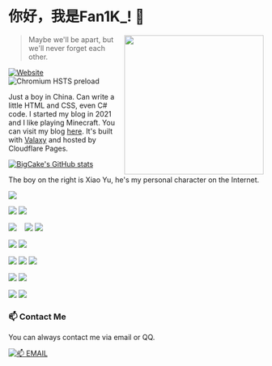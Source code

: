 # 你好，我是Fan1K_! 👋

<img width="275" align="right" src="https://cyming.top/head.png" />

> Maybe we'll be apart, but we'll never forget each other.

[![Website](https://img.shields.io/website?style=for-the-badge&url=https://cyming.top)](https://cyming.top) ![Chromium HSTS preload](https://img.shields.io/hsts/preload/cyming.top?style=for-the-badge)

Just a boy in China. Can write a little HTML and CSS, even C# code. I started my blog in 2021 and I like playing Minecraft. You can visit my blog [here](https://lihaoyu.cn). It's built with [Valaxy](https://github.com/YunYouJun/Valaxy) and hosted by Cloudflare Pages.

[![BigCake's GitHub stats](https://github-readme-stats.vercel.app/api?username=Big-Cake-jpg)](https://github.com/anuraghazra/github-readme-stats)

The boy on the right is Xiao Yu, he's my personal character on the Internet.

<p>
  <img src="https://img.shields.io/badge/Windows-11%20(Release%20preview)-0078D6?style=for-the-badge&logo=microsoft&logoColor=white" />
</p>

<p>
  <img src="https://img.shields.io/badge/mi-FF6900?style=for-the-badge&logo=xiaomi&logoColor=white" />
  <img src="https://img.shields.io/badge/android-3ddc84?style=for-the-badge&logo=android&logoColor=white" />
</p>

<p>
  <img src="https://img.shields.io/badge/Windows%2011-0078D6?style=for-the-badge&logo=microsoft&logoColor=white" />
  &nbsp;&nbsp;
  <img src="https://img.shields.io/badge/Ubuntu-e95420?style=for-the-badge&logo=ubuntu&logoColor=white" />
  <img src="https://img.shields.io/badge/GNOME-000000?logo=gnome&logoColor=fff&style=for-the-badge" />
</p>

<p>
  <img src="https://img.shields.io/badge/c++-%2300599C.svg?style=for-the-badge&logo=cplusplus&logoColor=white" />
  <img src="https://img.shields.io/badge/c++-%2300599C.svg?style=for-the-badge&logo=cplusplus&logoColor=white" />
</p>

<p>
  <img src="https://img.shields.io/badge/html5-%23E34F26.svg?style=for-the-badge&logo=html5&logoColor=white" />
  <img src="https://img.shields.io/badge/css3-%231572B6.svg?style=for-the-badge&logo=css3&logoColor=white" />
  <img src="https://img.shields.io/badge/javascript-%23F7DF1E.svg?style=for-the-badge&logo=javascript&logoColor=white" />
</p>

<p>
  <img src="https://img.shields.io/badge/Visual%20Studio%20Code-0078d7.svg?style=for-the-badge&logo=visual-studio-code&logoColor=white" />
  <img src="https://img.shields.io/badge/Visual%20Studio-ca95f7.svg?style=for-the-badge&logo=visualstudio&logoColor=white" />
</p>

<p>
  <img src="https://img.shields.io/badge/minecraft-%23EF323D.svg?style=for-the-badge&logo=mojangstudios&logoColor=white" />
  <img src="https://img.shields.io/badge/Steam-%23000000.svg?style=for-the-badge&logo=steam&logoColor=white" />
</p>

### 📫 Contact Me

You can always contact me via email or QQ.

[![📫 EMAIL](https://img.shields.io/badge/📫%20EMAIL-c@cyming.top-%2357728B?style=for-the-badge)](mailto:c@cyming.top)
